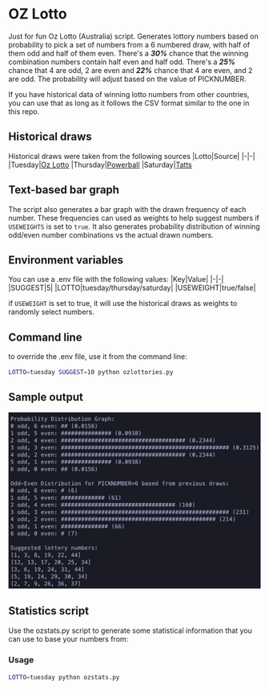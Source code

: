 # OZ Lotto
Just for fun Oz Lotto (Australia) script. Generates lottory numbers based on probability to pick a set of numbers from a 6 numbered draw, with half of them odd and half of them even. There's a ***30%*** chance that the winning combination numbers contain half even and half odd. There's a ***25%*** chance that 4 are odd, 2 are even and ***22%*** chance that 4 are even, and 2 are odd. The probability will adjust based on the value of PICKNUMBER.

If you have historical data of winning lotto numbers from other countries, you can use that as long as it follows the CSV format similar to the one in this repo.

## Historical draws
Historical draws were taken from the following sources
|Lotto|Source|
|-|-|
|Tuesday|[Oz Lotto](https://gnetwork.com.au/oz-lotto-results/)
|Thursday|[Powerball](https://gnetwork.com.au/powerball-results/)
|Saturday|[Tatts](https://gnetwork.com.au/lotto-results/)

## Text-based bar graph
The script also generates a bar graph with the drawn frequency of each number. These frequencies can used as weights to help suggest numbers if ```USEWEIGHTS``` is set to ```true```. It also generates probability distribution of winning odd/even number combinations vs the actual drawn numbers.

## Environment variables
You can use a .env file with the following values:
|Key|Value|
|-|-|
|SUGGEST|5|
|LOTTO|tuesday/thursday/saturday|
|USEWEIGHT|true/false|

if ```USEWEIGHT``` is set to true, it will use the historical draws as weights to randomly select numbers.

## Command line
to override the .env file, use it from the command line:
```bash
LOTTO=tuesday SUGGEST=10 python ozlottories.py
```

## Sample output
![Sample output of the script](https://raw.githubusercontent.com/111110100/ozlottopy/main/sample.png)

## Statistics script
Use the ozstats.py script to generate some statistical information that you can use to base your numbers from:

### Usage
```bash
LOTTO=tuesday python ozstats.py
```